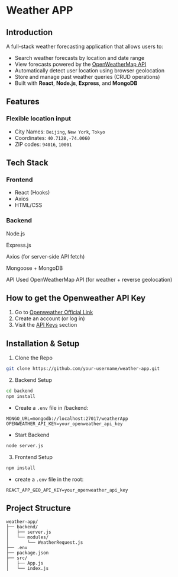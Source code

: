 # Weather APP
## Introduction
A full-stack weather forecasting application that allows users to:
- Search weather forecasts by location and date range
- View forecasts powered by the [OpenWeatherMap API](https://openweathermap.org/api)
- Automatically detect user location using browser geolocation
- Store and manage past weather queries (CRUD operations)
- Built with **React**, **Node.js**, **Express**, and **MongoDB**

## Features
### **Flexible location input**
- City Names: `Beijing`, `New York`, `Tokyo`
- Coordinates: `40.7128,-74.0060`
- ZIP codes: `94016`, `10001`
## Tech Stack 
### Frontend
- React (Hooks)
- Axios
- HTML/CSS

### Backend
Node.js

Express.js

Axios (for server-side API fetch)

Mongoose + MongoDB

API Used
OpenWeatherMap API (for weather + reverse geolocation)
## How to get the Openweather API Key
1. Go to [Openweather Official Link](https://home.openweathermap.org/users/sign_up)
2. Create an account (or log in)
3. Visit the [API Keys](https://home.openweathermap.org/api_keys) section
## Installation & Setup
1. Clone the Repo

```bash
git clone https://github.com/your-username/weather-app.git
```

2. Backend Setup
```bash
cd backend
npm install

```
- Create a `.env` file in /backend:
```env
MONGO_URL=mongodb://localhost:27017/weatherApp
OPENWEATHER_API_KEY=your_openweather_api_key

```
- Start Backend
```bash
node server.js
```
3. Frontend Setup
```bash
npm install
```
- create a `.env` file in the root:
```env
REACT_APP_GEO_API_KEY=your_openweather_api_key

```

## Project Structure
```pgsql
weather-app/
├── backend/
│   ├── server.js
│   └── modules/
│       └── WeatherRequest.js
├── .env
├── package.json
├── src/
│   ├── App.js
│   └── index.js

```